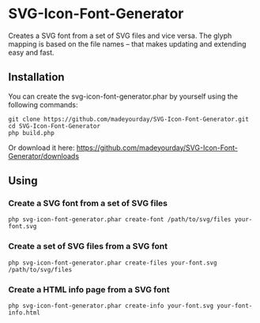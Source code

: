 # SVG-Icon-Font-Generator

Creates a SVG font from a set of SVG files and vice versa. 
The glyph mapping is based on the file names – that makes updating and extending easy and fast.

## Installation

You can create the svg-icon-font-generator.phar by yourself using the following commands:

    git clone https://github.com/madeyourday/SVG-Icon-Font-Generator.git
    cd SVG-Icon-Font-Generator
    php build.php

Or download it here: <https://github.com/madeyourday/SVG-Icon-Font-Generator/downloads>

## Using

### Create a SVG font from a set of SVG files

    php svg-icon-font-generator.phar create-font /path/to/svg/files your-font.svg

### Create a set of SVG files from a SVG font

    php svg-icon-font-generator.phar create-files your-font.svg /path/to/svg/files

### Create a HTML info page from a SVG font

    php svg-icon-font-generator.phar create-info your-font.svg your-font-info.html
